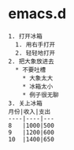 
# emacs.d
    1. 打开冰箱
      1. 用右手打开
      2. 轻轻地打开
    2. 把大象放进去
      * 不要吐槽
        * 大象太大
        * 冰箱太小
        * 例子很无聊
    3. 关上冰箱
    月份|收入|支出
    ----|----|---
    8   |1000|500
    9   |1200|600
    10  |1400|650
